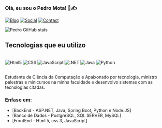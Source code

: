 
### Olá, eu sou o Pedro Mota! 🫠✍️

[![Blog](https://img.shields.io/badge/Gmail-D14836?style=for-the-badge&logo=gmail&logoColor=white)](pedromb.dev@gmail.com)
[![Social](https://img.shields.io/badge/LinkedIn-0077B5?style=for-the-badge&logo=linkedin&logoColor=white)](https://www.linkedin.com/in/pedro-vinicius-dev/)
[![Contact](https://img.shields.io/badge/WhatsApp-25D366?style=for-the-badge&logo=whatsapp&logoColor=white)](https://wa.me/5571997335956)

![Pedro GitHub stats](https://github-readme-stats.vercel.app/api?username=PedroVinicius&show_icons=true&theme=radical)

## Tecnologias que eu utilizo 
<div style="display: inline_block"><br/>
  <img align="center" alt="Html5" src="https://img.shields.io/badge/HTML5-E34F26?style=for-the-badge&logo=html5&logoColor=white">
  <img align="center" alt="CSS" src="https://img.shields.io/badge/CSS3-1572B6?style=for-the-badge&logo=css3&logoColor=white">
  <img align="center" alt="JavaScript" src="https://img.shields.io/badge/JavaScript-F7DF1E?style=for-the-badge&logo=javascript&logoColor=black">
  <img align="center" alt=".NET" src="https://img.shields.io/badge/.NET-5C2D91?style=for-the-badge&logo=.net&logoColor=white">
  <img align="center" alt="Java" src="https://img.shields.io/badge/Java-ED8B00?style=for-the-badge&logo=openjdk&logoColor=white">
  <img align="center" alt="Python" src="https://img.shields.io/badge/Python-14354C?style=for-the-badge&logo=python&logoColor=white">
</div><br />

Estudante de Ciência da Computação e Apaixonado por tecnologia, ministro palestras e minicursos na minha faculdade e desenvolvo sistemas com as tecnologias citadas.

### Enfase em:
- [BackEnd - ASP.NET, Java, Spring Boot, Python e Node.JS]
- [Banco de Dados - PostgreSQL, SQL SERVER, MySQL]
- [FrontEnd - Html 5, css 3, JavaScript]
